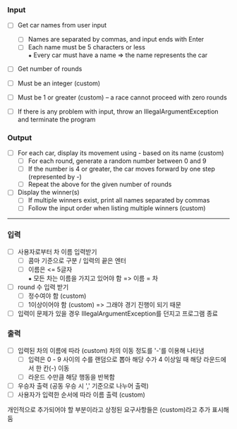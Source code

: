 ### Input
- [ ] Get car names from user input 
  - [ ] Names are separated by commas, and input ends with Enter
  - [ ] Each name must be 5 characters or less <br>
  ⁕ Every car must have a name ⇒ the name represents the car 

- [ ] Get number of rounds 
- [ ] Must be an integer (custom)
- [ ] Must be 1 or greater (custom) – a race cannot proceed with zero rounds

- [ ] If there is any problem with input, throw an IllegalArgumentException and terminate the program

### Output
- [ ] For each car, display its movement using - based on its name (custom)
  - [ ] For each round, generate a random number between 0 and 9 
  - [ ] If the number is 4 or greater, the car moves forward by one step (represented by -)
  - [ ] Repeat the above for the given number of rounds

- [ ] Display the winner(s)
  - [ ] If multiple winners exist, print all names separated by commas
  - [ ] Follow the input order when listing multiple winners (custom)

---

### 입력
- [ ] 사용자로부터 차 이름 입력받기
  - [ ] 콤마 기준으로 구분 / 입력의 끝은 엔터
  - [ ] 이름은 <= 5글자 <br>
  ⁕ 모든 차는 이름을 가지고 있어야 함 => 이름 = 차

- [ ] round 수 입력 받기
  - [ ] 정수여야 함 (custom)
  - [ ] 1이상이어야 함 (custom) => 그래야 경기 진행이 되기 때문

- [ ] 입력이 문제가 있을 경우 IllegalArgumentException를 던지고 프로그램 종료

### 출력
  - [ ] 입력된 차의 이름에 따라 (custom) 차의 이동 정도를 '-'를 이용해 나타냄
    - [ ] 입력은 0 - 9 사이의 수를 랜덤으로 뽑아 해당 수가 4 이상일 때 해당 라운드에서 한 칸(-) 이동
    - [ ] 라운드 수만큼 해당 행동을 반복함

  - [ ] 우승자 출력 (공동 우승 시 ',' 기준으로 나누어 출력)
  - [ ] 사용자가 입력한 순서에 따라 이름 출력 (custom)

개인적으로 추가되어야 할 부분이라고 상정된 요구사항들은 (custom)라고 추가 표시해둠